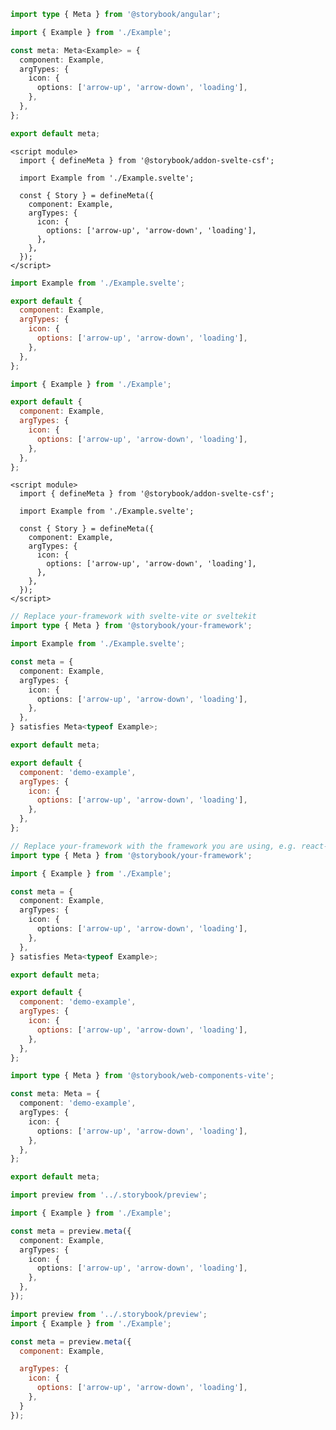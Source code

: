 ```ts filename="Example.stories.ts" renderer="angular" language="ts"
import type { Meta } from '@storybook/angular';

import { Example } from './Example';

const meta: Meta<Example> = {
  component: Example,
  argTypes: {
    icon: {
      options: ['arrow-up', 'arrow-down', 'loading'],
    },
  },
};

export default meta;
```

```svelte filename="Example.stories.svelte" renderer="svelte" language="js" tabTitle="Svelte CSF"
<script module>
  import { defineMeta } from '@storybook/addon-svelte-csf';

  import Example from './Example.svelte';

  const { Story } = defineMeta({
    component: Example,
    argTypes: {
      icon: {
        options: ['arrow-up', 'arrow-down', 'loading'],
      },
    },
  });
</script>
```

```js filename="Example.stories.js" renderer="svelte" language="js" tabTitle="CSF"
import Example from './Example.svelte';

export default {
  component: Example,
  argTypes: {
    icon: {
      options: ['arrow-up', 'arrow-down', 'loading'],
    },
  },
};
```

```js filename="Example.stories.js|jsx" renderer="common" language="js" tabTitle="CSF 3"
import { Example } from './Example';

export default {
  component: Example,
  argTypes: {
    icon: {
      options: ['arrow-up', 'arrow-down', 'loading'],
    },
  },
};
```

```svelte filename="Example.stories.svelte" renderer="svelte" language="ts" tabTitle="Svelte CSF"
<script module>
  import { defineMeta } from '@storybook/addon-svelte-csf';

  import Example from './Example.svelte';

  const { Story } = defineMeta({
    component: Example,
    argTypes: {
      icon: {
        options: ['arrow-up', 'arrow-down', 'loading'],
      },
    },
  });
</script>
```

```ts filename="Example.stories.ts" renderer="svelte" language="ts" tabTitle="CSF"
// Replace your-framework with svelte-vite or sveltekit
import type { Meta } from '@storybook/your-framework';

import Example from './Example.svelte';

const meta = {
  component: Example,
  argTypes: {
    icon: {
      options: ['arrow-up', 'arrow-down', 'loading'],
    },
  },
} satisfies Meta<typeof Example>;

export default meta;
```

```js filename="Example.stories.js" renderer="web-components" language="js"
export default {
  component: 'demo-example',
  argTypes: {
    icon: {
      options: ['arrow-up', 'arrow-down', 'loading'],
    },
  },
};
```

```ts filename="Example.stories.ts|tsx" renderer="common" language="ts" tabTitle="CSF 3"
// Replace your-framework with the framework you are using, e.g. react-vite, nextjs, vue3-vite, etc.
import type { Meta } from '@storybook/your-framework';

import { Example } from './Example';

const meta = {
  component: Example,
  argTypes: {
    icon: {
      options: ['arrow-up', 'arrow-down', 'loading'],
    },
  },
} satisfies Meta<typeof Example>;

export default meta;
```

```js filename="Example.stories.js" renderer="web-components" language="js"
export default {
  component: 'demo-example',
  argTypes: {
    icon: {
      options: ['arrow-up', 'arrow-down', 'loading'],
    },
  },
};
```

```ts filename="Example.stories.ts" renderer="web-components" language="ts"
import type { Meta } from '@storybook/web-components-vite';

const meta: Meta = {
  component: 'demo-example',
  argTypes: {
    icon: {
      options: ['arrow-up', 'arrow-down', 'loading'],
    },
  },
};

export default meta;
```

```ts filename="Example.stories.ts|tsx" renderer="react" language="ts" tabTitle="CSF Next 🧪"
import preview from '../.storybook/preview';

import { Example } from './Example';

const meta = preview.meta({
  component: Example,
  argTypes: {
    icon: {
      options: ['arrow-up', 'arrow-down', 'loading'],
    },
  },
});
```

<!-- JS snippets still needed while providing both CSF 3 & Next -->

```js filename="Example.stories.js|jsx" renderer="react" language="js" tabTitle="CSF Next 🧪"
import preview from '../.storybook/preview';
import { Example } from './Example';

const meta = preview.meta({
  component: Example,

  argTypes: {
    icon: {
      options: ['arrow-up', 'arrow-down', 'loading'],
    },
  }
});
```
